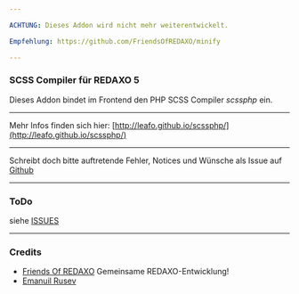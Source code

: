 ```yaml
---

ACHTUNG: Dieses Addon wird nicht mehr weiterentwickelt.

Empfehlung: https://github.com/FriendsOfREDAXO/minify

---
```


### SCSS Compiler für REDAXO 5 ###

Dieses Addon bindet im Frontend den PHP SCSS Compiler _scssphp_ ein.

---

Mehr Infos finden sich hier: [http://leafo.github.io/scssphp/](http://leafo.github.io/scssphp/)

___

Schreibt doch bitte auftretende Fehler, Notices und Wünsche als Issue auf [Github](https://github.com/FriendsOfREDAXO/scss_compiler/issues)

___

### ToDo

siehe [ISSUES](https://github.com/FriendsOfREDAXO/scss_compiler/issues)

___

### Credits

* [Friends Of REDAXO](https://github.com/FriendsOfREDAXO) Gemeinsame REDAXO-Entwicklung!
* [Emanuil Rusev](http://parsedown.org)

